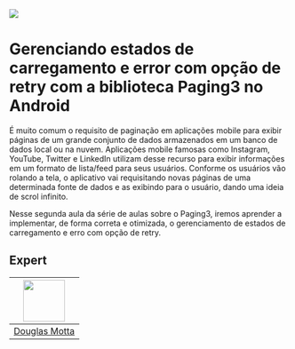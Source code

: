 <img src="https://storage.googleapis.com/golden-wind/experts-club/capa-github.svg" />

# Gerenciando estados de carregamento e error com opção de retry com a biblioteca Paging3 no Android

É muito comum o requisito de paginação em aplicações mobile para exibir páginas de um grande conjunto de dados armazenados em um banco de dados local ou na nuvem. Aplicações mobile famosas como Instagram, YouTube, Twitter e LinkedIn utilizam desse recurso para exibir informações em um formato de lista/feed para seus usuários. Conforme os usuários vão rolando a tela, o aplicativo vai requisitando novas páginas de uma determinada fonte de dados e as exibindo para o usuário, dando uma ideia de scrol infinito.

Nesse segunda aula da série de aulas sobre o Paging3, iremos aprender a implementar, de forma correta e otimizada, o gerenciamento de estados de carregamento e erro com opção de retry.

## Expert

| [<img src="https://avatars.githubusercontent.com/u/3431943?v=4?s=460&u=0ba16a79456c2f250e7579cb388fa18c5c2d7d65&v=4" width="75px;"/>](https://github.com/douglasramalho) |
| :-: |
|[Douglas Motta](https://github.com/douglasramalho)|